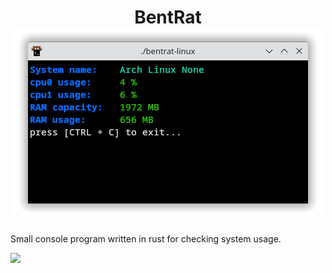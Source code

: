 <h1 align=center>BentRat<br><img src="https://github.com/RngValue/BentRat/blob/main/readme_res/bentrat_in_action.png"></h1>
<p>Small console program written in rust for checking system usage.</p>
<img width=120 src="https://c.tenor.com/jomR5uqWXzMAAAAd/real-horizontally-spinning-rat.gif">
